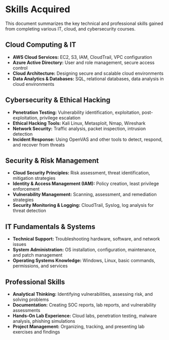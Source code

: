 #  Skills Acquired

This document summarizes the key technical and professional skills gained from completing various IT, cloud, and cybersecurity courses.  

## Cloud Computing & IT
- **AWS Cloud Services:** EC2, S3, IAM, CloudTrail, VPC configuration  
- **Azure Active Directory:** User and role management, secure access control  
- **Cloud Architecture:** Designing secure and scalable cloud environments  
- **Data Analytics & Databases:** SQL, relational databases, data analysis in cloud environments  

## Cybersecurity & Ethical Hacking
- **Penetration Testing:** Vulnerability identification, exploitation, post-exploitation, privilege escalation  
- **Ethical Hacking Tools:** Kali Linux, Metasploit, Nmap, Wireshark  
- **Network Security:** Traffic analysis, packet inspection, intrusion detection  
- **Incident Response:** Using OpenVAS and other tools to detect, respond, and recover from threats  

## Security & Risk Management
- **Cloud Security Principles:** Risk assessment, threat identification, mitigation strategies  
- **Identity & Access Management (IAM):** Policy creation, least privilege enforcement  
- **Vulnerability Management:** Scanning, assessment, and remediation strategies  
- **Security Monitoring & Logging:** CloudTrail, Syslog, log analysis for threat detection  

## IT Fundamentals & Systems
- **Technical Support:** Troubleshooting hardware, software, and network issues  
- **System Administration:** OS installation, configuration, maintenance, and patch management  
- **Operating Systems Knowledge:** Windows, Linux, basic commands, permissions, and services  

## Professional Skills
- **Analytical Thinking:** Identifying vulnerabilities, assessing risk, and solving problems  
- **Documentation:** Creating SOC reports, lab reports, and vulnerability assessments  
- **Hands-On Lab Experience:** Cloud labs, penetration testing, malware analysis, phishing simulations  
- **Project Management:** Organizing, tracking, and presenting lab exercises and findings  

